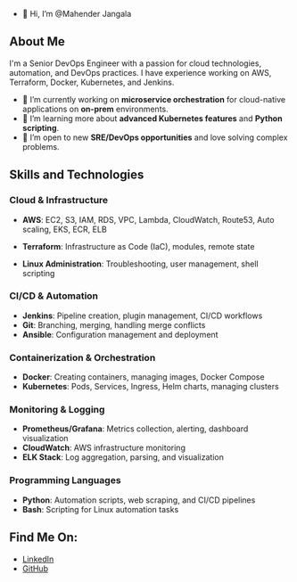 - 👋 Hi, I’m @Mahender Jangala
## About Me
I'm a Senior DevOps Engineer with a passion for cloud technologies, automation, and DevOps practices. I have experience working on AWS, Terraform, Docker, Kubernetes, and Jenkins.

- 🔭 I’m currently working on **microservice orchestration** for cloud-native applications on **on-prem** environments.
- 🌱 I’m learning more about **advanced Kubernetes features** and **Python scripting**.
- 💼 I’m open to new **SRE/DevOps opportunities** and love solving complex problems.

## Skills and Technologies

### Cloud & Infrastructure
- **AWS**: EC2, S3, IAM, RDS, VPC, Lambda, CloudWatch, Route53, Auto scaling, EKS, ECR, ELB

- **Terraform**: Infrastructure as Code (IaC), modules, remote state
- **Linux Administration**: Troubleshooting, user management, shell scripting

### CI/CD & Automation
- **Jenkins**: Pipeline creation, plugin management, CI/CD workflows
- **Git**: Branching, merging, handling merge conflicts
- **Ansible**: Configuration management and deployment

### Containerization & Orchestration
- **Docker**: Creating containers, managing images, Docker Compose
- **Kubernetes**: Pods, Services, Ingress, Helm charts, managing clusters

### Monitoring & Logging
- **Prometheus/Grafana**: Metrics collection, alerting, dashboard visualization
- **CloudWatch**: AWS infrastructure monitoring
- **ELK Stack**: Log aggregation, parsing, and visualization

### Programming Languages
- **Python**: Automation scripts, web scraping, and CI/CD pipelines
- **Bash**: Scripting for Linux automation tasks

## Find Me On:
- [LinkedIn](https://linkedin.com/in/mahender-jangala)
- [GitHub](https://github.com/Mahender108)
  

